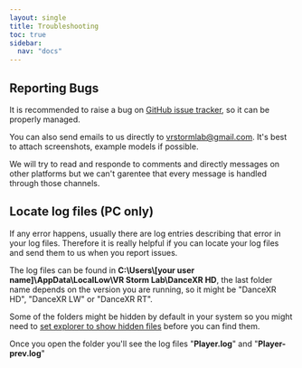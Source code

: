```yaml
---
layout: single
title: Troubleshooting
toc: true
sidebar:
  nav: "docs"
---
```


## Reporting Bugs
It is recommended to raise a bug on [GitHub issue tracker](https://github.com/alloystorm/dvvr/issues), so it can be properly managed. 

You can also send emails to us directly to vrstormlab@gmail.com. It's best to attach screenshots, example models if possible. 

We will try to read and responde to comments and directly messages on other platforms but we can't garentee that every message is handled through those channels. 


## Locate log files (PC only)
If any error happens, usually there are log entries describing that error in your log files. Therefore it is really helpful if you can locate your log files and send them to us when you report issues. 

The log files can be found in **C:\Users\\\[your user name]\AppData\LocalLow\VR Storm Lab\DanceXR HD**, the last folder name depends on the version you are running, so it might be "DanceXR HD", "DanceXR LW" or "DanceXR RT". 

Some of the folders might be hidden by default in your system so you might need to [set explorer to show hidden files](https://support.microsoft.com/en-us/windows/show-hidden-files-0320fe58-0117-fd59-6851-9b7f9840fdb2) before you can find them. 

Once you open the folder you'll see the log files "**Player.log**" and "**Player-prev.log**"


